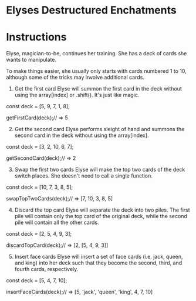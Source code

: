 # Elyses Destructured Enchatments

# Instructions

Elyse, magician-to-be, continues her training. She has a deck of cards she wants to manipulate.

To make things easier, she usually only starts with cards numbered 1 to 10, although some of the tricks may involve additional cards.

1. Get the first card
Elyse will summon the first card in the deck without using the array[index] or .shift(). It's just like magic.

const deck = [5, 9, 7, 1, 8];

getFirstCard(deck);// => 5

2. Get the second card
Elyse performs sleight of hand and summons the second card in the deck without using the array[index].

const deck = [3, 2, 10, 6, 7];

getSecondCard(deck);// => 2

3. Swap the first two cards
Elyse will make the top two cards of the deck switch places. She doesn't need to call a single function.

const deck = [10, 7, 3, 8, 5];

swapTopTwoCards(deck);// => [7, 10, 3, 8, 5]

4. Discard the top card
Elyse will separate the deck into two piles. The first pile will contain only the top card of the original deck, while the second pile will contain all the other cards.

const deck = [2, 5, 4, 9, 3];

discardTopCard(deck);// => [2, [5, 4, 9, 3]]

5. Insert face cards
Elyse will insert a set of face cards (i.e. jack, queen, and king) into her deck such that they become the second, third, and fourth cards, respectively.

const deck = [5, 4, 7, 10];

insertFaceCards(deck);// => [5, 'jack', 'queen', 'king', 4, 7, 10]